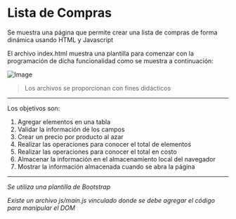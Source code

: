 # Lista de Compras
Se muestra una página que permite crear una lista de compras de forma dinámica usando HTML y Javascript

El archivo index.html muestra una plantilla para comenzar con la programación de dicha funcionalidad como se muestra a continuación:

![Image](https://github.com/jcgeneration/CH49_ListaCompras/blob/main/img/SplashScreen.png)

> Los archivos se proporcionan con fines didácticos

---
Los objetivos son:
1. Agregar elementos en una tabla
2. Validar la información de los campos
3. Crear un precio por producto al azar
4. Realizar las operaciones para conocer el total de elementos
5. Realizar las operaciones para conocer el total en costo
6. Almacenar la información en el almacenamiento local del navegador
7. Mostrar la información almacenada cuando se abra la página


---

*Se utiliza una plantilla de Bootstrap*

*Existe un archivo js/main.js vinculado donde se debe agregar el código para manipular el DOM*




